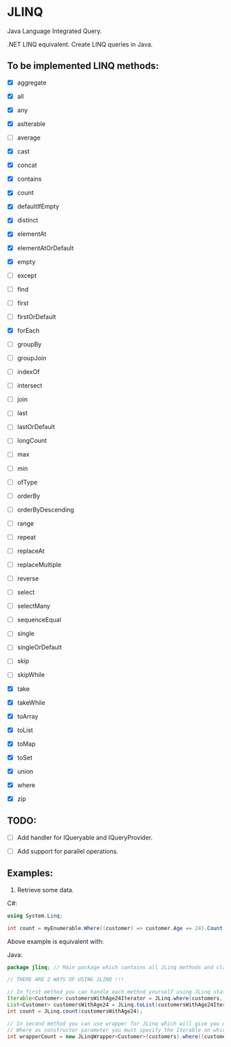# JLINQ
Java Language Integrated Query.

.NET LINQ equivalent. Create LINQ queries in Java.


To be implemented LINQ methods:
---
- [X] aggregate
- [X] all
- [X] any
- [X] asIterable
- [ ] average
- [X] cast
- [X] concat
- [X] contains
- [X] count
- [X] defaultIfEmpty
- [X] distinct
- [X] elementAt
- [X] elementAtOrDefault
- [X] empty
- [ ] except
- [ ] find
- [ ] first
- [ ] firstOrDefault
- [X] forEach
- [ ] groupBy 
- [ ] groupJoin
- [ ] indexOf
- [ ] intersect
- [ ] join
- [ ] last
- [ ] lastOrDefault
- [ ] longCount
- [ ] max
- [ ] min
- [ ] ofType
- [ ] orderBy 
- [ ] orderByDescending 
- [ ] range
- [ ] repeat
- [ ] replaceAt
- [ ] replaceMultiple
- [ ] reverse
- [ ] select
- [ ] selectMany
- [ ] sequenceEqual
- [ ] single
- [ ] singleOrDefault
- [ ] skip
- [ ] skipWhile
- [X] take
- [X] takeWhile
- [X] toArray
- [X] toList
- [X] toMap
- [X] toSet
- [X] union
- [X] where
- [X] zip


TODO:
---
- [ ] Add handler for IQueryable and IQueryProvider.
- [ ] Add support for parallel operations.


Examples:
---

1. Retrieve some data.

C#:
```csharp
using System.Linq;

int count = myEnumerable.Where((customer) => customer.Age == 24).Count();
```
Above example is equivalent with:

Java:
```java
package jlinq; // Main package which contains all JLinq methods and classes.

// THERE ARE 2 WAYS OF USING JLINQ !!!

// In first method you can handle each method yourself using JLinq static methods.
Iterable<Customer> customersWithAge24Iterator = JLinq.where(customers, (customer) -> customer.age == 24);
List<Customer> customersWithAge24 = JLinq.toList(customersWithAge24Iterator);
int count = JLinq.count(customersWithAge24);

// In second method you can use wrapper for JLinq which will give you more freedom of using multiple method calls / streams:
// Where as constructor parameter you must specify the Iterable on which you want to use JLinq.
int wrapperCount = new JLinqWrapper<Customer>(customers).where((customer) -> customer.age == 24).count();
```

